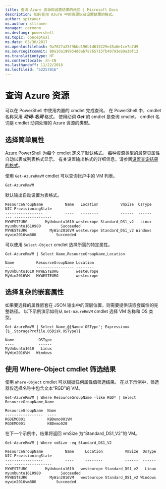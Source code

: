 ```yaml
---
title: 查询 Azure 资源和设置结果的格式 | Microsoft Docs
description: 如何查询 Azure 中的资源以及设置结果的格式。
author: sptramer
ms.author: sttramer
manager: carmonm
ms.devlang: powershell
ms.topic: conceptual
ms.date: 03/30/2017
ms.openlocfilehash: 9a7627a25f9bbd196b1d615229e45a6e1ce7a7d9
ms.sourcegitcommit: 80a3da199954d0ab78765715fb49793e89a30f12
ms.translationtype: HT
ms.contentlocale: zh-CN
ms.lasthandoff: 11/22/2018
ms.locfileid: "52257816"
---
```

# <a name="querying-for-azure-resources"></a>查询 Azure 资源

可以在 PowerShell 中使用内置的 cmdlet 完成查询。 在 PowerShell 中，cmdlet 名称采用 **_动词-名词_** 格式。 使用动词 **_Get_** 的 cmdlet 是查询 cmdlet。 cmdlet 名词是 cmdlet 动词处理的 Azure 资源的类型。

## <a name="selecting-simple-properties"></a>选择简单属性

Azure PowerShell 为每个 cmdlet 定义了默认格式。 每种资源类型的最常见属性自动以表或列表格式显示。 有关设置输出格式的详细信息，请参阅[设置查询结果的格式](formatting-output.md)。

使用 `Get-AzureRmVM` cmdlet 可以查询帐户中的 VM 列表。

```powershell-interactive
Get-AzureRmVM
```

默认输出自动设置为表格式。

```output
ResourceGroupName          Name   Location          VmSize  OsType              NIC ProvisioningState
-----------------          ----   --------          ------  ------              --- -----------------
MYWESTEURG        MyUnbuntu1610 westeurope Standard_DS1_v2   Linux myunbuntu1610980         Succeeded
MYWESTEURG          MyWin2016VM westeurope Standard_DS1_v2 Windows   mywin2016vm880         Succeeded
```

可以使用 `Select-Object` cmdlet 选择所需的特定属性。

```powershell-interactive
Get-AzureRmVM | Select Name,ResourceGroupName,Location
```

```output
Name          ResourceGroupName Location
----          ----------------- --------
MyUnbuntu1610 MYWESTEURG        westeurope
MyWin2016VM   MYWESTEURG        westeurope
```

## <a name="selecting-complex-nested-properties"></a>选择复杂的嵌套属性

如果要选择的属性嵌套在 JSON 输出中的深层位置，则需要提供该嵌套属性的完整路径。 以下示例演示如何从 `Get-AzureRmVM` cmdlet 选择 VM 名称和 OS 类型。

```powershell-interactive
Get-AzureRmVM | Select Name,@{Name='OSType'; Expression={$_.StorageProfile.OSDisk.OSType}}
```

```output
Name           OSType
----           ------
MyUnbuntu1610   Linux
MyWin2016VM   Windows
```

## <a name="filter-result-using-the-where-object-cmdlet"></a>使用 Where-Object cmdlet 筛选结果

使用 `Where-Object` cmdlet 可以根据任何属性值筛选结果。 在以下示例中，筛选器仅选择名称中包含文本“RGD”的 VM。

```powershell-interactive
Get-AzureRmVM | Where ResourceGroupName -like RGD* | Select ResourceGroupName,Name
```

```output
ResourceGroupName  Name
-----------------  ----
RGDEMO001          KBDemo001VM
RGDEMO001          KBDemo020
```

在下一个示例中，结果将返回 vmSize 为“Standard_DS1_V2”的 VM。

```powershell-interactive
Get-AzureRmVM | Where vmSize -eq Standard_DS1_V2
```

```output
ResourceGroupName          Name     Location          VmSize  OsType              NIC ProvisioningState
-----------------          ----     --------          ------  ------              --- -----------------
MYWESTEURG        MyUnbuntu1610   westeurope Standard_DS1_v2   Linux myunbuntu1610980         Succeeded
MYWESTEURG          MyWin2016VM   westeurope Standard_DS1_v2 Windows   mywin2016vm880         Succeeded
```
